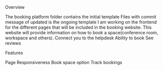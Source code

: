 Overview

The booking platform folder contains the initial template
Files with commit message of updated is the ongoing template
I am working on the frontend for the different pages that will be included in the booking website.
This website will provide information on how to book a space(conference room, workspace and others).
Connect you to the helpdesk
Ability to book
See reviews

Features

Page Responsiveness 
Book space option
Track bookings
